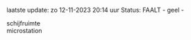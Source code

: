 laatste update: 
zo 12-11-2023 20:14   uur 
Status: FAALT - geel - 
<div class="service Y">schijfruimte</div><div class="service Y">microstation</div>
